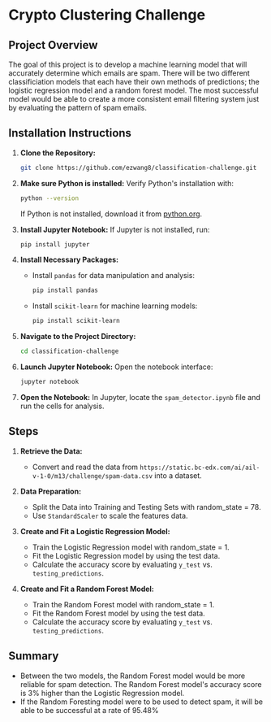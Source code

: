 # Crypto Clustering Challenge

## Project Overview

The goal of this project is to develop a machine learning model that will accurately determine which emails are spam. There will be two different classificiation models that each have their own methods of predictions; the logistic regression model and a random forest model. The most successful model would be able to create a more consistent email filtering system just by evaluating the pattern of spam emails.

## Installation Instructions

1. **Clone the Repository:**
   ```bash
   git clone https://github.com/ezwang8/classification-challenge.git
   ```

2. **Make sure Python is installed:**
   Verify Python's installation with:
   ```bash
   python --version
   ```
   If Python is not installed, download it from [python.org](https://www.python.org/downloads/).

3. **Install Jupyter Notebook:**
   If Jupyter is not installed, run:
   ```bash
   pip install jupyter
   ```

4. **Install Necessary Packages:**

   - Install `pandas` for data manipulation and analysis:
     ```bash
     pip install pandas
     ```

   - Install `scikit-learn` for machine learning models:
     ```bash
     pip install scikit-learn
     ```

5. **Navigate to the Project Directory:**
   ```bash
   cd classification-challenge
   ```

6. **Launch Jupyter Notebook:**
   Open the notebook interface:
   ```bash
   jupyter notebook
   ```

7. **Open the Notebook:**
   In Jupyter, locate the `spam_detector.ipynb` file and run the cells for analysis.

## Steps

1. **Retrieve the Data:**
   - Convert and read the data from `https://static.bc-edx.com/ai/ail-v-1-0/m13/challenge/spam-data.csv` into a dataset.

2. **Data Preparation:**
   - Split the Data into Training and Testing Sets with random_state = 78.
   - Use `StandardScaler` to scale the features data.

3. **Create and Fit a Logistic Regression Model:**
   - Train the Logistic Regression model with random_state = 1.
   - Fit the Logistic Regression model by using the test data.
   - Calculate the accuracy score by evaluating `y_test` vs. `testing_predictions`.

4. **Create and Fit a Random Forest Model:**
   - Train the Random Forest model with random_state = 1.
   - Fit the Random Forest model by using the test data.
   - Calculate the accuracy score by evaluating `y_test` vs. `testing_predictions`.

## Summary
- Between the two models, the Random Forest model would be more reliable for spam detection. The Random Forest model's accuracy score is 3% higher than the Logistic Regression model.
- If the Random Foresting model were to be used to detect spam, it will be able to be successful at a rate of 95.48%
